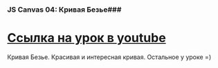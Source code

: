 ### JS Canvas 04: Кривая Безье###
[Ссылка на урок в youtube](https://www.youtube.com/watch?v=0h1GHnbJDw4&t=29s)
===============================================================================
Кривая Безье. Красивая и интересная кривая. Остальное у уроке =)
